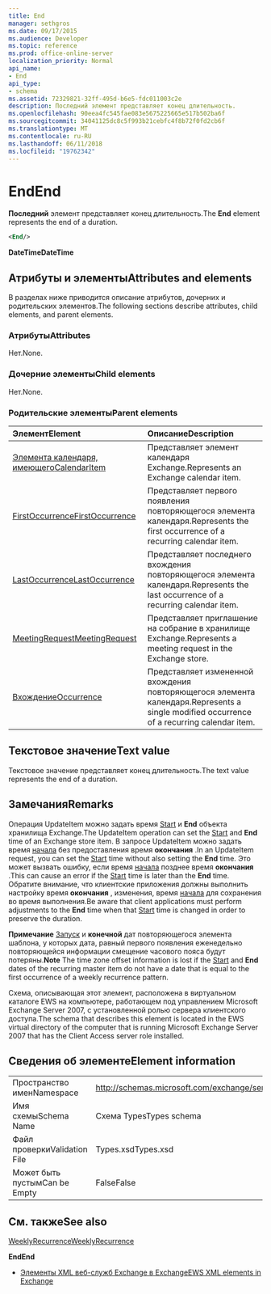 ```yaml
---
title: End
manager: sethgros
ms.date: 09/17/2015
ms.audience: Developer
ms.topic: reference
ms.prod: office-online-server
localization_priority: Normal
api_name:
- End
api_type:
- schema
ms.assetid: 72329821-32ff-495d-b6e5-fdc011003c2e
description: Последний элемент представляет конец длительность.
ms.openlocfilehash: 90eea4fc545fae083e5675225665e517b502ba6f
ms.sourcegitcommit: 34041125dc8c5f993b21cebfc4f8b72f0fd2cb6f
ms.translationtype: MT
ms.contentlocale: ru-RU
ms.lasthandoff: 06/11/2018
ms.locfileid: "19762342"
---
```

# <a name="end"></a><span data-ttu-id="43f76-103">End</span><span class="sxs-lookup"><span data-stu-id="43f76-103">End</span></span>

<span data-ttu-id="43f76-104">**Последний** элемент представляет конец длительность.</span><span class="sxs-lookup"><span data-stu-id="43f76-104">The **End** element represents the end of a duration.</span></span> 
  
```xml
<End/>
```

 <span data-ttu-id="43f76-105">**DateTime**</span><span class="sxs-lookup"><span data-stu-id="43f76-105">**DateTime**</span></span>
## <a name="attributes-and-elements"></a><span data-ttu-id="43f76-106">Атрибуты и элементы</span><span class="sxs-lookup"><span data-stu-id="43f76-106">Attributes and elements</span></span>

<span data-ttu-id="43f76-107">В разделах ниже приводится описание атрибутов, дочерних и родительских элементов.</span><span class="sxs-lookup"><span data-stu-id="43f76-107">The following sections describe attributes, child elements, and parent elements.</span></span>
  
### <a name="attributes"></a><span data-ttu-id="43f76-108">Атрибуты</span><span class="sxs-lookup"><span data-stu-id="43f76-108">Attributes</span></span>

<span data-ttu-id="43f76-109">Нет.</span><span class="sxs-lookup"><span data-stu-id="43f76-109">None.</span></span>
  
### <a name="child-elements"></a><span data-ttu-id="43f76-110">Дочерние элементы</span><span class="sxs-lookup"><span data-stu-id="43f76-110">Child elements</span></span>

<span data-ttu-id="43f76-111">Нет.</span><span class="sxs-lookup"><span data-stu-id="43f76-111">None.</span></span>
  
### <a name="parent-elements"></a><span data-ttu-id="43f76-112">Родительские элементы</span><span class="sxs-lookup"><span data-stu-id="43f76-112">Parent elements</span></span>

|<span data-ttu-id="43f76-113">**Элемент**</span><span class="sxs-lookup"><span data-stu-id="43f76-113">**Element**</span></span>|<span data-ttu-id="43f76-114">**Описание**</span><span class="sxs-lookup"><span data-stu-id="43f76-114">**Description**</span></span>|
|:-----|:-----|
|[<span data-ttu-id="43f76-115">Элемента календаря, имеющего</span><span class="sxs-lookup"><span data-stu-id="43f76-115">CalendarItem</span></span>](calendaritem.md) <br/> |<span data-ttu-id="43f76-116">Представляет элемент календаря Exchange.</span><span class="sxs-lookup"><span data-stu-id="43f76-116">Represents an Exchange calendar item.</span></span>  <br/> |
|[<span data-ttu-id="43f76-117">FirstOccurrence</span><span class="sxs-lookup"><span data-stu-id="43f76-117">FirstOccurrence</span></span>](firstoccurrence.md) <br/> |<span data-ttu-id="43f76-118">Представляет первого появления повторяющегося элемента календаря.</span><span class="sxs-lookup"><span data-stu-id="43f76-118">Represents the first occurrence of a recurring calendar item.</span></span>  <br/> |
|[<span data-ttu-id="43f76-119">LastOccurrence</span><span class="sxs-lookup"><span data-stu-id="43f76-119">LastOccurrence</span></span>](lastoccurrence.md) <br/> |<span data-ttu-id="43f76-120">Представляет последнего вхождения повторяющегося элемента календаря.</span><span class="sxs-lookup"><span data-stu-id="43f76-120">Represents the last occurrence of a recurring calendar item.</span></span>  <br/> |
|[<span data-ttu-id="43f76-121">MeetingRequest</span><span class="sxs-lookup"><span data-stu-id="43f76-121">MeetingRequest</span></span>](meetingrequest.md) <br/> |<span data-ttu-id="43f76-122">Представляет приглашение на собрание в хранилище Exchange.</span><span class="sxs-lookup"><span data-stu-id="43f76-122">Represents a meeting request in the Exchange store.</span></span>  <br/> |
|[<span data-ttu-id="43f76-123">Вхождение</span><span class="sxs-lookup"><span data-stu-id="43f76-123">Occurrence</span></span>](occurrence.md) <br/> |<span data-ttu-id="43f76-124">Представляет измененной вхождения повторяющегося элемента календаря.</span><span class="sxs-lookup"><span data-stu-id="43f76-124">Represents a single modified occurrence of a recurring calendar item.</span></span>  <br/> |
   
## <a name="text-value"></a><span data-ttu-id="43f76-125">Текстовое значение</span><span class="sxs-lookup"><span data-stu-id="43f76-125">Text value</span></span>

<span data-ttu-id="43f76-126">Текстовое значение представляет конец длительность.</span><span class="sxs-lookup"><span data-stu-id="43f76-126">The text value represents the end of a duration.</span></span>
  
## <a name="remarks"></a><span data-ttu-id="43f76-127">Замечания</span><span class="sxs-lookup"><span data-stu-id="43f76-127">Remarks</span></span>

<span data-ttu-id="43f76-128">Операция UpdateItem можно задать время [Start](start.md) и **End** объекта хранилища Exchange.</span><span class="sxs-lookup"><span data-stu-id="43f76-128">The UpdateItem operation can set the [Start](start.md) and **End** time of an Exchange store item.</span></span> <span data-ttu-id="43f76-129">В запросе UpdateItem можно задать время [начала](start.md) без предоставления время **окончания** .</span><span class="sxs-lookup"><span data-stu-id="43f76-129">In an UpdateItem request, you can set the [Start](start.md) time without also setting the **End** time.</span></span> <span data-ttu-id="43f76-130">Это может вызвать ошибку, если время [начала](start.md) позднее время **окончания** .</span><span class="sxs-lookup"><span data-stu-id="43f76-130">This can cause an error if the [Start](start.md) time is later than the **End** time.</span></span> <span data-ttu-id="43f76-131">Обратите внимание, что клиентские приложения должны выполнить настройку время **окончания** , изменения, время [начала](start.md) для сохранения во время выполнения.</span><span class="sxs-lookup"><span data-stu-id="43f76-131">Be aware that client applications must perform adjustments to the **End** time when that [Start](start.md) time is changed in order to preserve the duration.</span></span> 
  
 <span data-ttu-id="43f76-132">**Примечание** [Запуск](start.md) и **конечной** дат повторяющегося элемента шаблона, у которых дата, равный первого появления еженедельно повторяющейся информации смещение часового пояса будут потеряны.</span><span class="sxs-lookup"><span data-stu-id="43f76-132">**Note** The time zone offset information is lost if the [Start](start.md) and **End** dates of the recurring master item do not have a date that is equal to the first occurrence of a weekly recurrence pattern.</span></span> 
  
<span data-ttu-id="43f76-133">Схема, описывающая этот элемент, расположена в виртуальном каталоге EWS на компьютере, работающем под управлением Microsoft Exchange Server 2007, с установленной ролью сервера клиентского доступа.</span><span class="sxs-lookup"><span data-stu-id="43f76-133">The schema that describes this element is located in the EWS virtual directory of the computer that is running Microsoft Exchange Server 2007 that has the Client Access server role installed.</span></span>
  
## <a name="element-information"></a><span data-ttu-id="43f76-134">Сведения об элементе</span><span class="sxs-lookup"><span data-stu-id="43f76-134">Element information</span></span>

|||
|:-----|:-----|
|<span data-ttu-id="43f76-135">Пространство имен</span><span class="sxs-lookup"><span data-stu-id="43f76-135">Namespace</span></span>  <br/> |http://schemas.microsoft.com/exchange/services/2006/types  <br/> |
|<span data-ttu-id="43f76-136">Имя схемы</span><span class="sxs-lookup"><span data-stu-id="43f76-136">Schema Name</span></span>  <br/> |<span data-ttu-id="43f76-137">Схема Types</span><span class="sxs-lookup"><span data-stu-id="43f76-137">Types schema</span></span>  <br/> |
|<span data-ttu-id="43f76-138">Файл проверки</span><span class="sxs-lookup"><span data-stu-id="43f76-138">Validation File</span></span>  <br/> |<span data-ttu-id="43f76-139">Types.xsd</span><span class="sxs-lookup"><span data-stu-id="43f76-139">Types.xsd</span></span>  <br/> |
|<span data-ttu-id="43f76-140">Может быть пустым</span><span class="sxs-lookup"><span data-stu-id="43f76-140">Can be Empty</span></span>  <br/> |<span data-ttu-id="43f76-141">False</span><span class="sxs-lookup"><span data-stu-id="43f76-141">False</span></span>  <br/> |
   
## <a name="see-also"></a><span data-ttu-id="43f76-142">См. также</span><span class="sxs-lookup"><span data-stu-id="43f76-142">See also</span></span>



[<span data-ttu-id="43f76-143">WeeklyRecurrence</span><span class="sxs-lookup"><span data-stu-id="43f76-143">WeeklyRecurrence</span></span>](weeklyrecurrence.md)
  
 <span data-ttu-id="43f76-144">**End**</span><span class="sxs-lookup"><span data-stu-id="43f76-144">**End**</span></span>


- [<span data-ttu-id="43f76-145">Элементы XML веб-служб Exchange в Exchange</span><span class="sxs-lookup"><span data-stu-id="43f76-145">EWS XML elements in Exchange</span></span>](ews-xml-elements-in-exchange.md)

